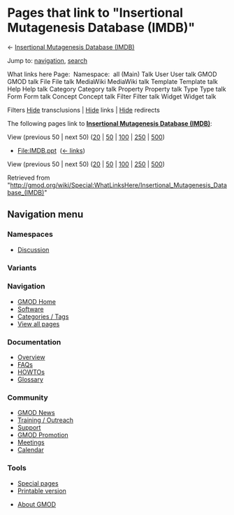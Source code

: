 <div id="mw-page-base" class="noprint">

</div>

<div id="mw-head-base" class="noprint">

</div>

<div id="content" class="mw-body" role="main">

<span id="top"></span>

<div id="mw-js-message" style="display:none;">

</div>



# <span dir="auto">Pages that link to "Insertional Mutagenesis Database (IMDB)"</span>

<div id="bodyContent">

<div id="contentSub">

← [Insertional Mutagenesis Database
(IMDB)](/wiki/Insertional_Mutagenesis_Database_(IMDB) "Insertional Mutagenesis Database (IMDB)")

</div>

<div id="jump-to-nav" class="mw-jump">

Jump to: [navigation](#mw-navigation), [search](#p-search)

</div>

<div id="mw-content-text">

What links here Page:  Namespace:  all (Main) Talk User User talk GMOD
GMOD talk File File talk MediaWiki MediaWiki talk Template Template talk
Help Help talk Category Category talk Property Property talk Type Type
talk Form Form talk Concept Concept talk Filter Filter talk Widget
Widget talk

Filters
[Hide](/mediawiki/index.php?title=Special:WhatLinksHere/Insertional_Mutagenesis_Database_(IMDB)&hidetrans=1 "Special:WhatLinksHere/Insertional Mutagenesis Database (IMDB)")
transclusions \|
[Hide](/mediawiki/index.php?title=Special:WhatLinksHere/Insertional_Mutagenesis_Database_(IMDB)&hidelinks=1 "Special:WhatLinksHere/Insertional Mutagenesis Database (IMDB)")
links \|
[Hide](/mediawiki/index.php?title=Special:WhatLinksHere/Insertional_Mutagenesis_Database_(IMDB)&hideredirs=1 "Special:WhatLinksHere/Insertional Mutagenesis Database (IMDB)")
redirects

The following pages link to **[Insertional Mutagenesis Database
(IMDB)](/wiki/Insertional_Mutagenesis_Database_(IMDB) "Insertional Mutagenesis Database (IMDB)")**:

View (previous 50 \| next 50)
([20](/mediawiki/index.php?title=Special:WhatLinksHere/Insertional_Mutagenesis_Database_(IMDB)&limit=20 "Special:WhatLinksHere/Insertional Mutagenesis Database (IMDB)")
\|
[50](/mediawiki/index.php?title=Special:WhatLinksHere/Insertional_Mutagenesis_Database_(IMDB)&limit=50 "Special:WhatLinksHere/Insertional Mutagenesis Database (IMDB)")
\|
[100](/mediawiki/index.php?title=Special:WhatLinksHere/Insertional_Mutagenesis_Database_(IMDB)&limit=100 "Special:WhatLinksHere/Insertional Mutagenesis Database (IMDB)")
\|
[250](/mediawiki/index.php?title=Special:WhatLinksHere/Insertional_Mutagenesis_Database_(IMDB)&limit=250 "Special:WhatLinksHere/Insertional Mutagenesis Database (IMDB)")
\|
[500](/mediawiki/index.php?title=Special:WhatLinksHere/Insertional_Mutagenesis_Database_(IMDB)&limit=500 "Special:WhatLinksHere/Insertional Mutagenesis Database (IMDB)"))

- [File:IMDB.ppt](/wiki/File:IMDB.ppt "File:IMDB.ppt") ‎
  <span class="mw-whatlinkshere-tools">([←
  links](/mediawiki/index.php?title=Special:WhatLinksHere&target=File%3AIMDB.ppt "Special:WhatLinksHere"))</span>

View (previous 50 \| next 50)
([20](/mediawiki/index.php?title=Special:WhatLinksHere/Insertional_Mutagenesis_Database_(IMDB)&limit=20 "Special:WhatLinksHere/Insertional Mutagenesis Database (IMDB)")
\|
[50](/mediawiki/index.php?title=Special:WhatLinksHere/Insertional_Mutagenesis_Database_(IMDB)&limit=50 "Special:WhatLinksHere/Insertional Mutagenesis Database (IMDB)")
\|
[100](/mediawiki/index.php?title=Special:WhatLinksHere/Insertional_Mutagenesis_Database_(IMDB)&limit=100 "Special:WhatLinksHere/Insertional Mutagenesis Database (IMDB)")
\|
[250](/mediawiki/index.php?title=Special:WhatLinksHere/Insertional_Mutagenesis_Database_(IMDB)&limit=250 "Special:WhatLinksHere/Insertional Mutagenesis Database (IMDB)")
\|
[500](/mediawiki/index.php?title=Special:WhatLinksHere/Insertional_Mutagenesis_Database_(IMDB)&limit=500 "Special:WhatLinksHere/Insertional Mutagenesis Database (IMDB)"))

</div>

<div class="printfooter">

Retrieved from
"<http://gmod.org/wiki/Special:WhatLinksHere/Insertional_Mutagenesis_Database_(IMDB)>"

</div>

<div id="catlinks" class="catlinks catlinks-allhidden">

</div>

<div class="visualClear">

</div>

</div>

</div>

<div id="mw-navigation">

## Navigation menu

<div id="mw-head">



<div id="left-navigation">

<div id="p-namespaces" class="vectorTabs" role="navigation"
aria-labelledby="p-namespaces-label">

### Namespaces


- <span id="ca-talk"><a
  href="/mediawiki/index.php?title=Talk:Insertional_Mutagenesis_Database_(IMDB)&amp;action=edit&amp;redlink=1"
  accesskey="t"
  title="Discussion about the content page [t]">Discussion</a></span>

</div>

<div id="p-variants" class="vectorMenu emptyPortlet" role="navigation"
aria-labelledby="p-variants-label">

### 

### Variants[](#)

<div class="menu">

</div>

</div>

</div>





</div>

</div>

</div>

<div id="mw-panel">

<div id="p-logo" role="banner">

<a href="/wiki/Main_Page"
style="background-image: url(http://gmod.org/images/GMOD-cogs.png);"
title="Visit the main page"></a>

</div>

<div id="p-Navigation" class="portal" role="navigation"
aria-labelledby="p-Navigation-label">

### Navigation

<div class="body">

- <span id="n-GMOD-Home">[GMOD Home](/wiki/Main_Page)</span>
- <span id="n-Software">[Software](/wiki/GMOD_Components)</span>
- <span id="n-Categories-.2F-Tags">[Categories /
  Tags](/wiki/Categories)</span>
- <span id="n-View-all-pages">[View all
  pages](/wiki/Special:AllPages)</span>

</div>

</div>

<div id="p-Documentation" class="portal" role="navigation"
aria-labelledby="p-Documentation-label">

### Documentation

<div class="body">

- <span id="n-Overview">[Overview](/wiki/Overview)</span>
- <span id="n-FAQs">[FAQs](/wiki/Category:FAQ)</span>
- <span id="n-HOWTOs">[HOWTOs](/wiki/Category:HOWTO)</span>
- <span id="n-Glossary">[Glossary](/wiki/Glossary)</span>

</div>

</div>

<div id="p-Community" class="portal" role="navigation"
aria-labelledby="p-Community-label">

### Community

<div class="body">

- <span id="n-GMOD-News">[GMOD News](/wiki/GMOD_News)</span>
- <span id="n-Training-.2F-Outreach">[Training /
  Outreach](/wiki/Training_and_Outreach)</span>
- <span id="n-Support">[Support](/wiki/Support)</span>
- <span id="n-GMOD-Promotion">[GMOD
  Promotion](/wiki/GMOD_Promotion)</span>
- <span id="n-Meetings">[Meetings](/wiki/Meetings)</span>
- <span id="n-Calendar">[Calendar](/wiki/Calendar)</span>

</div>

</div>

<div id="p-tb" class="portal" role="navigation"
aria-labelledby="p-tb-label">

### Tools

<div class="body">

- <span id="t-specialpages"><a href="/wiki/Special:SpecialPages" accesskey="q"
  title="A list of all special pages [q]">Special pages</a></span>
- <span id="t-print"><a
  href="/mediawiki/index.php?title=Special:WhatLinksHere/Insertional_Mutagenesis_Database_(IMDB)&amp;printable=yes"
  rel="alternate" accesskey="p"
  title="Printable version of this page [p]">Printable version</a></span>

</div>

</div>

</div>

</div>

<div id="footer" role="contentinfo">

- <span id="footer-places-about">[About
  GMOD](/wiki/GMOD:About "GMOD:About")</span>

<!-- -->






</div>
